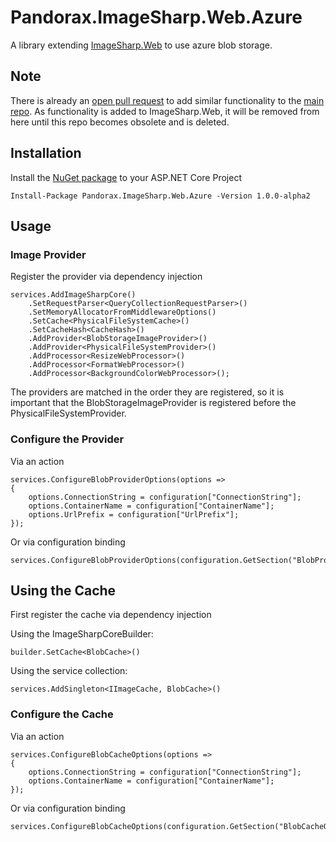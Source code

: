 # Pandorax.ImageSharp.Web.Azure

A library extending [ImageSharp.Web](https://github.com/SixLabors/ImageSharp.Web) to use azure blob storage.

## Note
There is already an [open pull request](https://github.com/SixLabors/ImageSharp.Web/pull/49) to add similar functionality to the [main repo](https://github.com/SixLabors/ImageSharp.Web). As functionality is added to ImageSharp.Web, it will be removed from here until this repo becomes obsolete and is deleted.

## Installation

Install the [NuGet package](https://www.nuget.org/packages/Pandorax.ImageSharp.Web.Azure) to your ASP.NET Core Project

```
Install-Package Pandorax.ImageSharp.Web.Azure -Version 1.0.0-alpha2
```

## Usage

### Image Provider

Register the provider via dependency injection

```
services.AddImageSharpCore()
    .SetRequestParser<QueryCollectionRequestParser>()
    .SetMemoryAllocatorFromMiddlewareOptions()
    .SetCache<PhysicalFileSystemCache>()
    .SetCacheHash<CacheHash>()
    .AddProvider<BlobStorageImageProvider>()
    .AddProvider<PhysicalFileSystemProvider>()
    .AddProcessor<ResizeWebProcessor>()
    .AddProcessor<FormatWebProcessor>()
    .AddProcessor<BackgroundColorWebProcessor>();
```

The providers are matched in the order they are registered, so it is important that the BlobStorageImageProvider is registered before the PhysicalFileSystemProvider.

### Configure the Provider

Via an action
```
services.ConfigureBlobProviderOptions(options =>
{
    options.ConnectionString = configuration["ConnectionString"];
    options.ContainerName = configuration["ContainerName"];
    options.UrlPrefix = configuration["UrlPrefix"];
});
```

Or via configuration binding
```
services.ConfigureBlobProviderOptions(configuration.GetSection("BlobProviderOptions"));
```

## Using the Cache

First register the cache via dependency injection

Using the ImageSharpCoreBuilder:
```
builder.SetCache<BlobCache>()
```

Using the service collection:
```
services.AddSingleton<IImageCache, BlobCache>()
```

### Configure the Cache

Via an action
```
services.ConfigureBlobCacheOptions(options =>
{
    options.ConnectionString = configuration["ConnectionString"];
    options.ContainerName = configuration["ContainerName"];
});
```

Or via configuration binding
```
services.ConfigureBlobCacheOptions(configuration.GetSection("BlobCacheOptions"));
```
